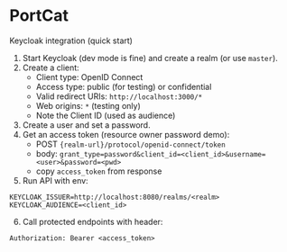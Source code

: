 # PortCat

Keycloak integration (quick start)

1. Start Keycloak (dev mode is fine) and create a realm (or use `master`).
2. Create a client:
   - Client type: OpenID Connect
   - Access type: public (for testing) or confidential
   - Valid redirect URIs: `http://localhost:3000/*`
   - Web origins: `*` (testing only)
   - Note the Client ID (used as audience)
3. Create a user and set a password.
4. Get an access token (resource owner password demo):
   - POST `{realm-url}/protocol/openid-connect/token`
   - body: `grant_type=password&client_id=<client_id>&username=<user>&password=<pwd>`
   - copy `access_token` from response
5. Run API with env:
```
KEYCLOAK_ISSUER=http://localhost:8080/realms/<realm>
KEYCLOAK_AUDIENCE=<client_id>
```
6. Call protected endpoints with header:
```
Authorization: Bearer <access_token>
```

